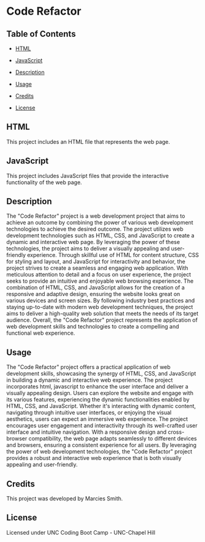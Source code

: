 
# Code Refactor

## Table of Contents

- [HTML](#html)
- [JavaScript](#javascript)

- [Description](#description)
- [Usage](#usage)
- [Credits](#credits)
- [License](#license)

## HTML

This project includes an HTML file that represents the web page.

## JavaScript

This project includes JavaScript files that provide the interactive functionality of the web page.

## Description

The "Code Refactor" project is a web development project that aims to achieve an outcome by combining the power of various web development technologies to achieve the desired outcome. The project utilizes web development technologies such as HTML, CSS, and JavaScript to create a dynamic and interactive web page. By leveraging the power of these technologies, the project aims to deliver a visually appealing and user-friendly experience. Through skillful use of HTML for content structure, CSS for styling and layout, and JavaScript for interactivity and behavior, the project strives to create a seamless and engaging web application. With meticulous attention to detail and a focus on user experience, the project seeks to provide an intuitive and enjoyable web browsing experience. The combination of HTML, CSS, and JavaScript allows for the creation of a responsive and adaptive design, ensuring the website looks great on various devices and screen sizes. By following industry best practices and staying up-to-date with modern web development techniques, the project aims to deliver a high-quality web solution that meets the needs of its target audience. Overall, the "Code Refactor" project represents the application of web development skills and technologies to create a compelling and functional web experience. 

## Usage

The "Code Refactor" project offers a practical application of web development skills, showcasing the synergy of HTML, CSS, and JavaScript in building a dynamic and interactive web experience. The project incorporates html, javascript to enhance the user interface and deliver a visually appealing design. Users can explore the website and engage with its various features, experiencing the dynamic functionalities enabled by HTML, CSS, and JavaScript. Whether it's interacting with dynamic content, navigating through intuitive user interfaces, or enjoying the visual aesthetics, users can expect an immersive web experience. The project encourages user engagement and interactivity through its well-crafted user interface and intuitive navigation. With a responsive design and cross-browser compatibility, the web page adapts seamlessly to different devices and browsers, ensuring a consistent experience for all users. By leveraging the power of web development technologies, the "Code Refactor" project provides a robust and interactive web experience that is both visually appealing and user-friendly. 

## Credits

This project was developed by Marcies Smith.

## License

Licensed under UNC Coding Boot Camp - UNC-Chapel Hill
